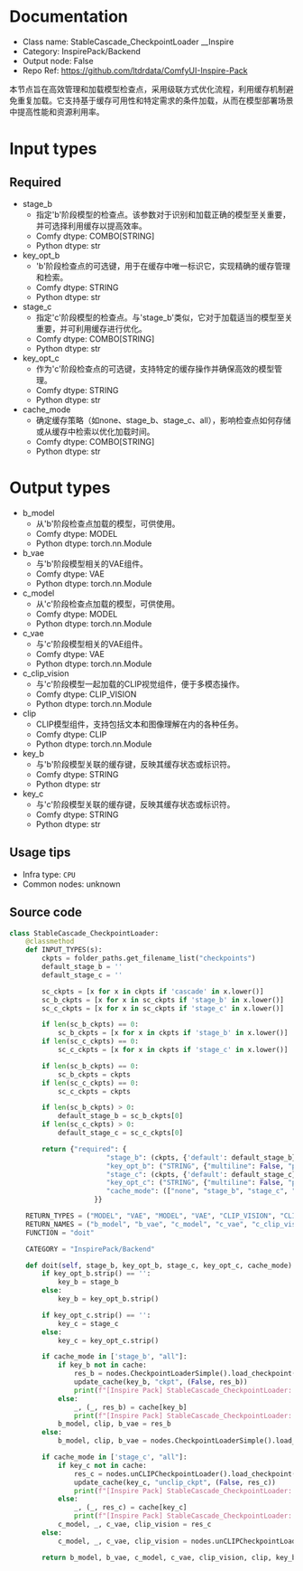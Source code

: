 
# Documentation
- Class name: StableCascade_CheckpointLoader __Inspire
- Category: InspirePack/Backend
- Output node: False
- Repo Ref: https://github.com/ltdrdata/ComfyUI-Inspire-Pack

本节点旨在高效管理和加载模型检查点，采用级联方式优化流程，利用缓存机制避免重复加载。它支持基于缓存可用性和特定需求的条件加载，从而在模型部署场景中提高性能和资源利用率。

# Input types
## Required
- stage_b
    - 指定'b'阶段模型的检查点。该参数对于识别和加载正确的模型至关重要，并可选择利用缓存以提高效率。
    - Comfy dtype: COMBO[STRING]
    - Python dtype: str
- key_opt_b
    - 'b'阶段检查点的可选键，用于在缓存中唯一标识它，实现精确的缓存管理和检索。
    - Comfy dtype: STRING
    - Python dtype: str
- stage_c
    - 指定'c'阶段模型的检查点。与'stage_b'类似，它对于加载适当的模型至关重要，并可利用缓存进行优化。
    - Comfy dtype: COMBO[STRING]
    - Python dtype: str
- key_opt_c
    - 作为'c'阶段检查点的可选键，支持特定的缓存操作并确保高效的模型管理。
    - Comfy dtype: STRING
    - Python dtype: str
- cache_mode
    - 确定缓存策略（如none、stage_b、stage_c、all），影响检查点如何存储或从缓存中检索以优化加载时间。
    - Comfy dtype: COMBO[STRING]
    - Python dtype: str

# Output types
- b_model
    - 从'b'阶段检查点加载的模型，可供使用。
    - Comfy dtype: MODEL
    - Python dtype: torch.nn.Module
- b_vae
    - 与'b'阶段模型相关的VAE组件。
    - Comfy dtype: VAE
    - Python dtype: torch.nn.Module
- c_model
    - 从'c'阶段检查点加载的模型，可供使用。
    - Comfy dtype: MODEL
    - Python dtype: torch.nn.Module
- c_vae
    - 与'c'阶段模型相关的VAE组件。
    - Comfy dtype: VAE
    - Python dtype: torch.nn.Module
- c_clip_vision
    - 与'c'阶段模型一起加载的CLIP视觉组件，便于多模态操作。
    - Comfy dtype: CLIP_VISION
    - Python dtype: torch.nn.Module
- clip
    - CLIP模型组件，支持包括文本和图像理解在内的各种任务。
    - Comfy dtype: CLIP
    - Python dtype: torch.nn.Module
- key_b
    - 与'b'阶段模型关联的缓存键，反映其缓存状态或标识符。
    - Comfy dtype: STRING
    - Python dtype: str
- key_c
    - 与'c'阶段模型关联的缓存键，反映其缓存状态或标识符。
    - Comfy dtype: STRING
    - Python dtype: str


## Usage tips
- Infra type: `CPU`
- Common nodes: unknown


## Source code
```python
class StableCascade_CheckpointLoader:
    @classmethod
    def INPUT_TYPES(s):
        ckpts = folder_paths.get_filename_list("checkpoints")
        default_stage_b = ''
        default_stage_c = ''

        sc_ckpts = [x for x in ckpts if 'cascade' in x.lower()]
        sc_b_ckpts = [x for x in sc_ckpts if 'stage_b' in x.lower()]
        sc_c_ckpts = [x for x in sc_ckpts if 'stage_c' in x.lower()]

        if len(sc_b_ckpts) == 0:
            sc_b_ckpts = [x for x in ckpts if 'stage_b' in x.lower()]
        if len(sc_c_ckpts) == 0:
            sc_c_ckpts = [x for x in ckpts if 'stage_c' in x.lower()]

        if len(sc_b_ckpts) == 0:
            sc_b_ckpts = ckpts
        if len(sc_c_ckpts) == 0:
            sc_c_ckpts = ckpts

        if len(sc_b_ckpts) > 0:
            default_stage_b = sc_b_ckpts[0]
        if len(sc_c_ckpts) > 0:
            default_stage_c = sc_c_ckpts[0]

        return {"required": {
                        "stage_b": (ckpts, {'default': default_stage_b}),
                        "key_opt_b": ("STRING", {"multiline": False, "placeholder": "If empty, use 'stage_b' as the key."}),
                        "stage_c": (ckpts, {'default': default_stage_c}),
                        "key_opt_c": ("STRING", {"multiline": False, "placeholder": "If empty, use 'stage_c' as the key."}),
                        "cache_mode": (["none", "stage_b", "stage_c", "all"], {"default": "none"}),
                     }}

    RETURN_TYPES = ("MODEL", "VAE", "MODEL", "VAE", "CLIP_VISION", "CLIP", "STRING", "STRING")
    RETURN_NAMES = ("b_model", "b_vae", "c_model", "c_vae", "c_clip_vision", "clip", "key_b", "key_c")
    FUNCTION = "doit"

    CATEGORY = "InspirePack/Backend"

    def doit(self, stage_b, key_opt_b, stage_c, key_opt_c, cache_mode):
        if key_opt_b.strip() == '':
            key_b = stage_b
        else:
            key_b = key_opt_b.strip()

        if key_opt_c.strip() == '':
            key_c = stage_c
        else:
            key_c = key_opt_c.strip()

        if cache_mode in ['stage_b', "all"]:
            if key_b not in cache:
                res_b = nodes.CheckpointLoaderSimple().load_checkpoint(ckpt_name=stage_b)
                update_cache(key_b, "ckpt", (False, res_b))
                print(f"[Inspire Pack] StableCascade_CheckpointLoader: Ckpt '{stage_b}' is cached to '{key_b}'.")
            else:
                _, (_, res_b) = cache[key_b]
                print(f"[Inspire Pack] StableCascade_CheckpointLoader: Cached ckpt '{key_b}' is loaded. (Loading skip)")
            b_model, clip, b_vae = res_b
        else:
            b_model, clip, b_vae = nodes.CheckpointLoaderSimple().load_checkpoint(ckpt_name=stage_b)

        if cache_mode in ['stage_c', "all"]:
            if key_c not in cache:
                res_c = nodes.unCLIPCheckpointLoader().load_checkpoint(ckpt_name=stage_c)
                update_cache(key_c, "unclip_ckpt", (False, res_c))
                print(f"[Inspire Pack] StableCascade_CheckpointLoader: Ckpt '{stage_c}' is cached to '{key_c}'.")
            else:
                _, (_, res_c) = cache[key_c]
                print(f"[Inspire Pack] StableCascade_CheckpointLoader: Cached ckpt '{key_c}' is loaded. (Loading skip)")
            c_model, _, c_vae, clip_vision = res_c
        else:
            c_model, _, c_vae, clip_vision = nodes.unCLIPCheckpointLoader().load_checkpoint(ckpt_name=stage_c)

        return b_model, b_vae, c_model, c_vae, clip_vision, clip, key_b, key_c

```
